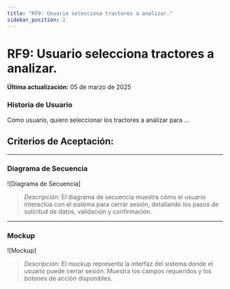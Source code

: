 ```yaml
---
title: "RF9: Usuario selecciona tractores a analizar."  
sidebar_position: 2
---
```


# RF9: Usuario selecciona tractores a analizar.

**Última actualización:** 05 de marzo de 2025

### Historia de Usuario

Como usuario, quiero seleccionar los tractores a analizar para ...

  **Criterios de Aceptación:**
  - 

---

### Diagrama de Secuencia

![Diagrama de Secuencia] 

> *Descripción*: El diagrama de secuencia muestra cómo el usuario interactúa con el sistema para cerrar sesión, detallando los pasos de solicitud de datos, validación y confirmación.

---

### Mockup

![Mockup]

> *Descripción*: El mockup representa la interfaz del sistema donde el usuario puede cerrar sesión. Muestra los campos requeridos y los botones de acción disponibles.
